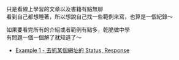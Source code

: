 只是看線上學習的文章以及書籍有點無聊  
看到自己都想睡著，所以想說自己找一些範例來寫，也算是一個紀錄～  

如果要看完所有的介紹或者範例有點多，乾脆做中學  
有問題一個一個解了就知道了～  

- [Example 1 - 去抓某個網址的 Status, Response](./example1)
